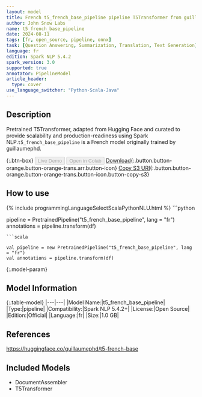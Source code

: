 ```yaml
---
layout: model
title: French t5_french_base_pipeline pipeline T5Transformer from guillaumephd
author: John Snow Labs
name: t5_french_base_pipeline
date: 2024-08-11
tags: [fr, open_source, pipeline, onnx]
task: [Question Answering, Summarization, Translation, Text Generation]
language: fr
edition: Spark NLP 5.4.2
spark_version: 3.0
supported: true
annotator: PipelineModel
article_header:
  type: cover
use_language_switcher: "Python-Scala-Java"
---
```


## Description

Pretrained T5Transformer, adapted from Hugging Face and curated to provide scalability and production-readiness using Spark NLP.`t5_french_base_pipeline` is a French model originally trained by guillaumephd.

{:.btn-box}
<button class="button button-orange" disabled>Live Demo</button>
<button class="button button-orange" disabled>Open in Colab</button>
[Download](https://s3.amazonaws.com/auxdata.johnsnowlabs.com/public/models/t5_french_base_pipeline_fr_5.4.2_3.0_1723387628568.zip){:.button.button-orange.button-orange-trans.arr.button-icon}
[Copy S3 URI](s3://auxdata.johnsnowlabs.com/public/models/t5_french_base_pipeline_fr_5.4.2_3.0_1723387628568.zip){:.button.button-orange.button-orange-trans.button-icon.button-copy-s3}

## How to use



<div class="tabs-box" markdown="1">
{% include programmingLanguageSelectScalaPythonNLU.html %}
```python

pipeline = PretrainedPipeline("t5_french_base_pipeline", lang = "fr")
annotations =  pipeline.transform(df)   

```
```scala

val pipeline = new PretrainedPipeline("t5_french_base_pipeline", lang = "fr")
val annotations = pipeline.transform(df)

```
</div>

{:.model-param}
## Model Information

{:.table-model}
|---|---|
|Model Name:|t5_french_base_pipeline|
|Type:|pipeline|
|Compatibility:|Spark NLP 5.4.2+|
|License:|Open Source|
|Edition:|Official|
|Language:|fr|
|Size:|1.0 GB|

## References

https://huggingface.co/guillaumephd/t5-french-base

## Included Models

- DocumentAssembler
- T5Transformer